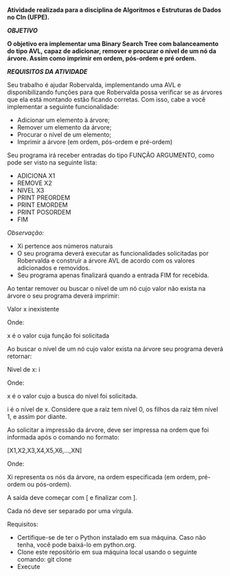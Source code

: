 **Atividade realizada para a disciplina de Algoritmos e Estruturas de Dados no CIn (UFPE).**

***OBJETIVO***

**O objetivo era implementar uma Binary Search Tree com balanceamento do tipo AVL,
capaz de adicionar, remover e procurar o nível de um nó da árvore. Assim como imprimir
em ordem, pós-ordem e pré ordem.**

***REQUISITOS DA ATIVIDADE***

Seu trabalho é ajudar Robervalda, implementando uma AVL e disponibilizando funções para que Robervalda possa verificar se as árvores que ela está montando estão ficando corretas. Com isso, cabe a você implementar a seguinte funcionalidade:

- Adicionar um elemento à árvore;
- Remover um elemento da árvore;
- Procurar o nível de um elemento;
- Imprimir a árvore (em ordem, pós-ordem e pré-ordem)

Seu programa irá receber entradas do tipo FUNÇÃO ARGUMENTO, como pode ser visto na seguinte lista:

- ADICIONA X1
- REMOVE X2
- NIVEL X3
- PRINT PREORDEM
- PRINT EMORDEM
- PRINT POSORDEM
- FIM

*Observação:*

- Xi pertence aos números naturais
- O seu programa deverá executar as funcionalidades solicitadas por Robervalda e construir a árvore AVL de acordo com os valores adicionados e removidos.
- Seu programa apenas finalizará quando a entrada FIM for recebida.


Ao tentar remover ou buscar o nível de um nó cujo valor não exista na árvore o seu programa deverá imprimir:

Valor x inexistente

Onde:


x é o valor cuja função foi solicitada

Ao buscar o nível de um nó cujo valor exista na árvore seu programa deverá retornar:

Nivel de x: i

Onde:


x é o valor cujo a busca do nível foi solicitada.

i é o nível de x. Considere que a raiz tem nível 0, os filhos da raiz têm nível 1, e assim por diante.

Ao solicitar a impressão da árvore, deve ser impressa na ordem que foi informada após o comando no formato:

[X1,X2,X3,X4,X5,X6,...,XN]

Onde:


Xi representa os nós da árvore, na ordem especificada (em ordem, pré-ordem ou pós-ordem).

A saída deve começar com [ e finalizar com ].

Cada nó deve ser separado por uma vírgula.


Requisitos:

- Certifique-se de ter o Python instalado em sua máquina. Caso não tenha, você pode baixá-lo em python.org.
- Clone este repositório em sua máquina local usando o seguinte comando: git clone 
- Execute 
